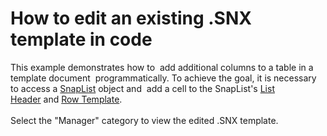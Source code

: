 # How to edit an existing .SNX template in code


<p>This example demonstrates how to  add additional columns to a table in a template document  programmatically. To achieve the goal, it is necessary to access a <a href="https://documentation.devexpress.com/#WindowsForms/CustomDocument15716">SnapList</a> object and  add a cell to the SnapList's <a href="https://documentation.devexpress.com/#WindowsForms/CustomDocument15716">List Header</a> and <a href="https://documentation.devexpress.com/#WindowsForms/CustomDocument15716">Row Template</a>. <br /><br />Select the "Manager" category to view the edited .SNX template.</p>

<br/>


